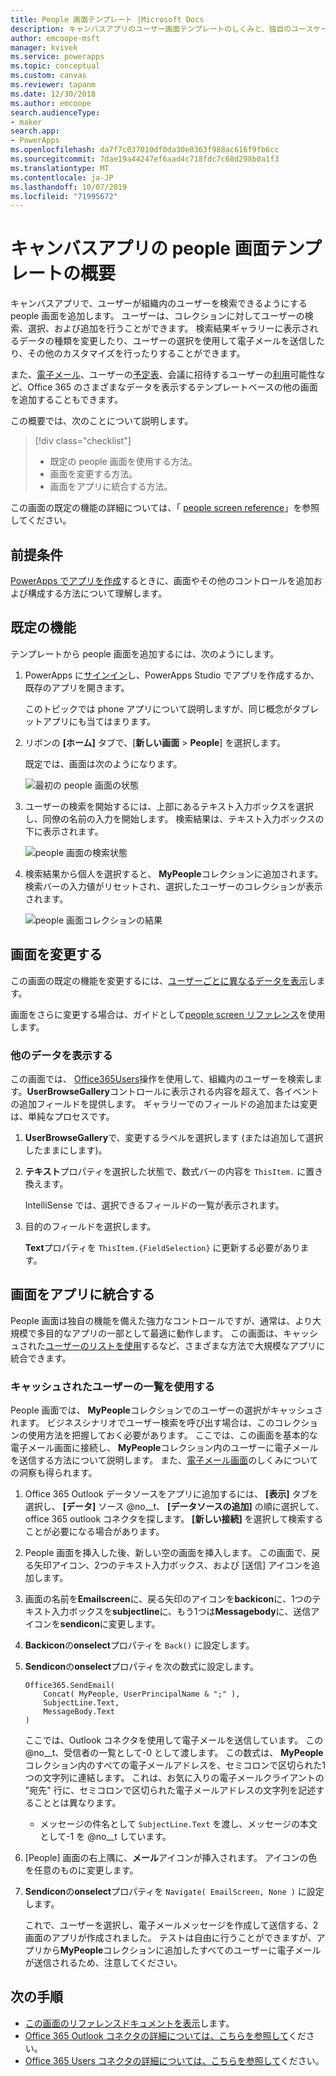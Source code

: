 ```yaml
---
title: People 画面テンプレート |Microsoft Docs
description: キャンバスアプリのユーザー画面テンプレートのしくみと、独自のユースケースに合わせて画面を拡張する方法について説明します
author: emcoope-msft
manager: kvivek
ms.service: powerapps
ms.topic: conceptual
ms.custom: canvas
ms.reviewer: tapanm
ms.date: 12/30/2018
ms.author: emcoope
search.audienceType:
- maker
search.app:
- PowerApps
ms.openlocfilehash: da7f7c037010df0da30e0363f988ac616f9fb6cc
ms.sourcegitcommit: 7dae19a44247ef6aad4c718fdc7c68d298b0a1f3
ms.translationtype: MT
ms.contentlocale: ja-JP
ms.lasthandoff: 10/07/2019
ms.locfileid: "71995672"
---
```

# <a name="overview-of-the-people-screen-template-for-canvas-apps"></a>キャンバスアプリの people 画面テンプレートの概要

キャンバスアプリで、ユーザーが組織内のユーザーを検索できるようにする people 画面を追加します。 ユーザーは、コレクションに対してユーザーの検索、選択、および追加を行うことができます。 検索結果ギャラリーに表示されるデータの種類を変更したり、ユーザーの選択を使用して電子メールを送信したり、その他のカスタマイズを行ったりすることができます。

また、[電子メール](email-screen-overview.md)、ユーザーの[予定表](calendar-screen-overview.md)、会議に招待するユーザーの[利用](meeting-screen-overview.md)可能性など、Office 365 のさまざまなデータを表示するテンプレートベースの他の画面を追加することもできます。

この概要では、次のことについて説明します。
> [!div class="checklist"]
> * 既定の people 画面を使用する方法。
> * 画面を変更する方法。
> * 画面をアプリに統合する方法。

この画面の既定の機能の詳細については、「 [people screen reference](people-screen-reference.md)」を参照してください。

## <a name="prerequisite"></a>前提条件

[PowerApps でアプリを作成](../data-platform-create-app-scratch.md)するときに、画面やその他のコントロールを追加および構成する方法について理解します。

## <a name="default-functionality"></a>既定の機能

テンプレートから people 画面を追加するには、次のようにします。

1. PowerApps に[サインイン](http://web.powerapps.com?utm_source=padocs&utm_medium=linkinadoc&utm_campaign=referralsfromdoc)し、PowerApps Studio でアプリを作成するか、既存のアプリを開きます。

    このトピックでは phone アプリについて説明しますが、同じ概念がタブレットアプリにも当てはまります。

1. リボンの **[ホーム]** タブで、[**新しい画面** > **People**] を選択します。

    既定では、画面は次のようになります。

    ![最初の people 画面の状態](media/people-screen/people-screen-empty.png)

1. ユーザーの検索を開始するには、上部にあるテキスト入力ボックスを選択し、同僚の名前の入力を開始します。 検索結果は、テキスト入力ボックスの下に表示されます。

    ![people 画面の検索状態](media/people-screen/people-browse-gall-full.png)

1. 検索結果から個人を選択すると、 **MyPeople**コレクションに追加されます。 検索バーの入力値がリセットされ、選択したユーザーのコレクションが表示されます。

    ![people 画面コレクションの結果](media/people-screen/people-people-gall-full.png)

## <a name="modify-the-screen"></a>画面を変更する

この画面の既定の機能を変更するには、[ユーザーごとに異なるデータを表示](people-screen-overview.md#show-different-data-for-people)します。

画面をさらに変更する場合は、ガイドとして[people screen リファレンス](./people-screen-reference.md)を使用します。

### <a name="show-different-data-for-people"></a>他のデータを表示する

この画面では、 [Office365Users](https://docs.microsoft.com/connectors/office365users/#searchuser)操作を使用して、組織内のユーザーを検索します。**UserBrowseGallery**コントロールに表示される内容を超えて、各イベントの追加フィールドを提供します。 ギャラリーでのフィールドの追加または変更は、単純なプロセスです。

1. **UserBrowseGallery**で、変更するラベルを選択します (または追加して選択したままにします)。

1. **テキスト**プロパティを選択した状態で、数式バーの内容を `ThisItem.` に置き換えます。

    IntelliSense では、選択できるフィールドの一覧が表示されます。

1. 目的のフィールドを選択します。

    **Text**プロパティを `ThisItem.{FieldSelection}` に更新する必要があります。

## <a name="integrate-the-screen-into-an-app"></a>画面をアプリに統合する

People 画面は独自の機能を備えた強力なコントロールですが、通常は、より大規模で多目的なアプリの一部として最適に動作します。 この画面は、キャッシュされた[ユーザーのリストを使用](people-screen-overview.md#use-your-cached-list-of-people)するなど、さまざまな方法で大規模なアプリに統合できます。

### <a name="use-your-cached-list-of-people"></a>キャッシュされたユーザーの一覧を使用する

People 画面では、 **MyPeople**コレクションでのユーザーの選択がキャッシュされます。 ビジネスシナリオでユーザー検索を呼び出す場合は、このコレクションの使用方法を把握しておく必要があります。 ここでは、この画面を基本的な電子メール画面に接続し、 **MyPeople**コレクション内のユーザーに電子メールを送信する方法について説明します。 また、[電子メール画面](./email-screen-overview.md)のしくみについての洞察も得られます。

1. Office 365 Outlook データソースをアプリに追加するには、 **[表示]** タブを選択し、 **[データ]** ソース @no__t、 **[データソースの追加]** の順に選択して、office 365 outlook コネクタを探します。 **[新しい接続]** を選択して検索することが必要になる場合があります。
1. People 画面を挿入した後、新しい空の画面を挿入します。 この画面で、戻る矢印アイコン、2つのテキスト入力ボックス、および [送信] アイコンを追加します。
1. 画面の名前を**Emailscreen**に、戻る矢印のアイコンを**backicon**に、1つのテキスト入力ボックスを**subjectline**に、もう1つは**Messagebody**に、送信アイコンを**sendicon**に変更します。
1. **Backicon**の**onselect**プロパティを `Back()` に設定します。
1. **Sendicon**の**onselect**プロパティを次の数式に設定します。

    ```powerapps-dot
    Office365.SendEmail( 
        Concat( MyPeople, UserPrincipalName & ";" ), 
        SubjectLine.Text, 
        MessageBody.Text 
    )
    ```
    
    ここでは、Outlook コネクタを使用して電子メールを送信しています。 この @no__t、受信者の一覧として-0 として渡します。 この数式は、 **MyPeople**コレクション内のすべての電子メールアドレスを、セミコロンで区切られた1つの文字列に連結します。 これは、お気に入りの電子メールクライアントの "宛先" 行に、セミコロンで区切られた電子メールアドレスの文字列を記述することとは異なります。
    * メッセージの件名として `SubjectLine.Text` を渡し、メッセージの本文として-1 を @no__t しています。
1. [People] 画面の右上隅に、**メール**アイコンが挿入されます。
   アイコンの色を任意のものに変更します。
1. **Sendicon**の**onselect**プロパティを `Navigate( EmailScreen, None )` に設定します。

    これで、ユーザーを選択し、電子メールメッセージを作成して送信する、2画面のアプリが作成されました。 テストは自由に行うことができますが、アプリから**MyPeople**コレクションに追加したすべてのユーザーに電子メールが送信されるため、注意してください。

## <a name="next-steps"></a>次の手順

* [この画面のリファレンスドキュメントを表示](./people-screen-reference.md)します。
* [Office 365 Outlook コネクタの詳細については、こちらを参照して](../connections/connection-office365-outlook.md)ください。
* [Office 365 Users コネクタの詳細については、こちらを参照して](../connections/connection-office365-users.md)ください。
